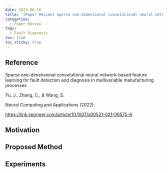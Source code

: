 ```yaml
---
date: 2023-08-16
title: "[Paper Review] Sparse one-dimensional convolutional neural network-based feature learning for fault detection and diagnosis in multivariable manufacturing processes"
categories: 
  - Paper Review
tags: 
  - Fault Diagnosis
toc: true  
toc_sticky: true 
---
```


## Reference

Sparse one-dimensional convolutional neural network-based feature learning for fault detection and diagnosis in multivariable manufacturing processes

Yu, J., Zhang, C., & Wang, S.

Neural Computing and Applications (2022)

https://link.springer.com/article/10.1007/s00521-021-06575-6

## Motivation

## Proposed Method

## Experiments 

